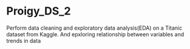 # Proigy_DS_2
Perform data cleaning and exploratory data analysis(EDA) on a Titanic dataset from Kaggle. And epxloring relationship between variables and trends in data
